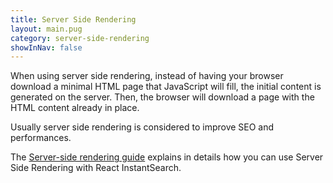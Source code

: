```yaml
---
title: Server Side Rendering
layout: main.pug
category: server-side-rendering
showInNav: false
---
```



When using server side rendering, instead of having your browser download a minimal HTML page that JavaScript will fill, the initial content is generated on the server. Then, the browser will download a page with the HTML content already in place. 

Usually server side rendering is considered to improve SEO and performances. 

The [Server-side rendering guide](guide/Server-side_rendering.html) explains in details how you can use Server Side Rendering with React InstantSearch. 
